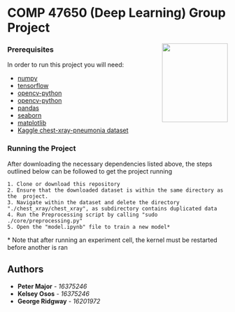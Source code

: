 # COMP 47650 (Deep Learning) Group Project

<img align="right" width="150" height="180" src="https://seeklogo.com/images/U/University_College_Dublin_FC-logo-4F4707D61E-seeklogo.com.png">

### Prerequisites

In order to run this project you will need:

- [numpy](https://pypi.org/project/numpy/)
- [tensorflow](https://pypi.org/project/tensorflow/)
- [opencv-python](https://pypi.org/project/opencv-python/)
- [opencv-python](https://pypi.org/project/opencv-python/)
- [pandas](https://pypi.org/project/pandas/)
- [seaborn](https://pypi.org/project/seaborn/)
- [matplotlib](https://pypi.org/project/matplotlib/)
- [Kaggle chest-xray-pneumonia dataset](https://www.kaggle.com/paultimothymooney/chest-xray-pneumonia/tasks)

### Running the Project

After downloading the necessary dependencies listed above, the steps outlined below can be followed to get the project running

```
1. Clone or download this repository
2. Ensure that the downloaded dataset is within the same directory as the  project.
3. Navigate within the dataset and delete the directory "./chest_xray/chest_xray", as subdirectory contains duplicated data
4. Run the Preprocessing script by calling "sudo ./core/preprocessing.py"
5. Open the "model.ipynb" file to train a new model*
```

\* Note that after running an experiment cell, the kernel must be restarted before another is ran

## Authors

- **Peter Major** - _16375246_
- **Kelsey Osos** - _16375246_
- **George Ridgway** - _16201972_
